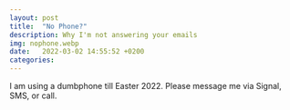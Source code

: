 ```yaml
---
layout: post
title:  "No Phone?"
description: Why I'm not answering your emails
img: nophone.webp
date:   2022-03-02 14:55:52 +0200
categories: 
---
```


I am using a dumbphone till Easter 2022. Please message me via Signal, SMS, or call.